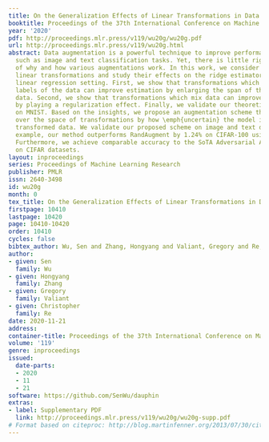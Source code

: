 ```yaml
---
title: On the Generalization Effects of Linear Transformations in Data Augmentation
booktitle: Proceedings of the 37th International Conference on Machine Learning
year: '2020'
pdf: http://proceedings.mlr.press/v119/wu20g/wu20g.pdf
url: http://proceedings.mlr.press/v119/wu20g.html
abstract: Data augmentation is a powerful technique to improve performance in applications
  such as image and text classification tasks. Yet, there is little rigorous understanding
  of why and how various augmentations work. In this work, we consider a family of
  linear transformations and study their effects on the ridge estimator in an over-parametrized
  linear regression setting. First, we show that transformations which preserve the
  labels of the data can improve estimation by enlarging the span of the training
  data. Second, we show that transformations which mix data can improve estimation
  by playing a regularization effect. Finally, we validate our theoretical insights
  on MNIST. Based on the insights, we propose an augmentation scheme that searches
  over the space of transformations by how \emph{uncertain} the model is about the
  transformed data. We validate our proposed scheme on image and text datasets. For
  example, our method outperforms RandAugment by 1.24% on CIFAR-100 using Wide-ResNet-28-10.
  Furthermore, we achieve comparable accuracy to the SoTA Adversarial AutoAugment
  on CIFAR datasets.
layout: inproceedings
series: Proceedings of Machine Learning Research
publisher: PMLR
issn: 2640-3498
id: wu20g
month: 0
tex_title: On the Generalization Effects of Linear Transformations in Data Augmentation
firstpage: 10410
lastpage: 10420
page: 10410-10420
order: 10410
cycles: false
bibtex_author: Wu, Sen and Zhang, Hongyang and Valiant, Gregory and Re, Christopher
author:
- given: Sen
  family: Wu
- given: Hongyang
  family: Zhang
- given: Gregory
  family: Valiant
- given: Christopher
  family: Re
date: 2020-11-21
address: 
container-title: Proceedings of the 37th International Conference on Machine Learning
volume: '119'
genre: inproceedings
issued:
  date-parts:
  - 2020
  - 11
  - 21
software: https://github.com/SenWu/dauphin
extras:
- label: Supplementary PDF
  link: http://proceedings.mlr.press/v119/wu20g/wu20g-supp.pdf
# Format based on citeproc: http://blog.martinfenner.org/2013/07/30/citeproc-yaml-for-bibliographies/
---
```

